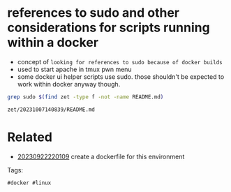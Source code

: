 # references to sudo and other considerations for scripts running within a docker

- concept of `looking for references to sudo because of docker builds`
- used to start apache in tmux pwn menu
- some docker ui helper scripts use sudo. those shouldn't be expected to work within docker anyway though.

```bash
grep sudo $(find zet -type f -not -name README.md)
```

` zet/20231007140839/README.md `

# Related

- [20230922220109](/zet/20230922220109/README.md) create a dockerfile for this environment

Tags:

    #docker #linux
